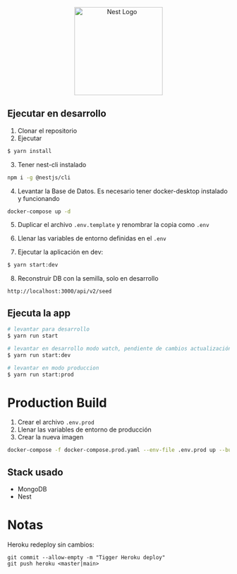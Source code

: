 <p align="center">
  <a href="http://nestjs.com/" target="blank"><img src="https://nestjs.com/img/logo-small.svg" width="200" alt="Nest Logo" /></a>
</p>


## Ejecutar en desarrollo

1. Clonar el repositorio
2. Ejecutar

```bash
$ yarn install
```

3. Tener nest-cli instalado
```bash
npm i -g @nestjs/cli
```
4. Levantar la Base de Datos. Es necesario tener docker-desktop instalado y funcionando
```bash
docker-compose up -d
```

5. Duplicar el archivo ```.env.template``` y renombrar la copia como ```.env```

6. Llenar las variables de entorno definidas en el ```.env```

7. Ejecutar la aplicación en dev:
```bash
$ yarn start:dev
```

8. Reconstruir DB con la semilla, solo en desarrollo
```
http://localhost:3000/api/v2/seed
```



## Ejecuta la app

```bash
# levantar para desarrollo
$ yarn run start

# levantar en desarrollo modo watch, pendiente de cambios actualización del servidor y los datos
$ yarn run start:dev

# levantar en modo produccion
$ yarn run start:prod
```

# Production Build
1. Crear el archivo ```.env.prod```
2. Llenar las variables de entorno de producción
3. Crear la nueva imagen
```bash
docker-compose -f docker-compose.prod.yaml --env-file .env.prod up --build
```


## Stack usado

* MongoDB
* Nest


# Notas
Heroku redeploy sin cambios:
```
git commit --allow-empty -m "Tigger Heroku deploy"
git push heroku <master|main>
```